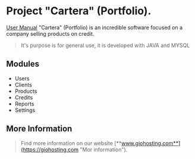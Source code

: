 # Project "Cartera" (Portfolio).
[User Manual](https://giohosting.com "User Manual \br")
"Cartera" (Portfolio) is an incredible software focused on a company selling products on credit.
> It's purpose is for general use, it is developed with JAVA and MYSQL

## Modules
* Users
* Clients
* Products
* Credits
* Reports
* Settings
## More Information
> Find more information on our website
[**www.giohosting.com**](https://giohosting.com "Mor information").
